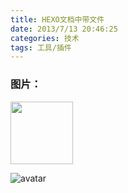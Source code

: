 ```yaml
---
title: HEXO文档中带文件
date: 2013/7/13 20:46:25
categories: 技术
tags: 工具/插件
---
```


### 图片：

<img src="avatar.jpg" heigh=100 width=100 center/>

 ![avatar](avatar.jpg)
